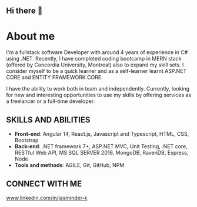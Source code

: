 ## Hi there 👋

<!--
**jasminder-k/jasminder-k** is a ✨ _special_ ✨ repository because its `README.md` (this file) appears on your GitHub profile.

Here are some ideas to get you started:

- 🔭 I’m currently working on ...
- 🌱 I’m currently learning ...
- 👯 I’m looking to collaborate on ...
- 🤔 I’m looking for help with ...
- 💬 Ask me about ...
- 📫 How to reach me: ...
- 😄 Pronouns: ...
- ⚡ Fun fact: ...
-->
# About me
 I'm a fullstack software Developer with around 4 years of experience in C# using .NET. Recently, I have completed coding bootcamp in MERN stack (offered by Concordia University, Montreal) also to expand my skill sets. I consider myself to be a quick learner and as a self-learner learnt ASP.NET CORE and ENTITY FRAMEWORK CORE.

 I have the ability to work both in team and independently. Currently, looking for new and interesting opportunities to use my skills by offering services as a freelancer or a full-time developer.

## SKILLS AND ABILITIES
- **Front-end**: Angular 14, React.js, Javascript and Typescript, HTML, CSS, Bootstrap
- **Back-end**: .NET framework 7+, ASP.NET MVC, Unit Testing, .NET core, RESTful Web API, MS SQL SERVER 2016, MongoDB, RavenDB, Express, Node
- **Tools and methods**: AGILE, Git, GitHub, NPM

## CONNECT WITH ME
 www.linkedin.com/in/jasminder-k
